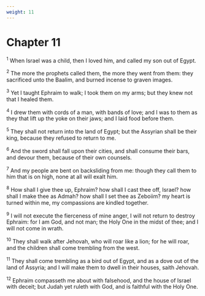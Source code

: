 ```yaml
---
weight: 11
---
```


# Chapter 11

<sup>1</sup> When Israel was a child, then I loved him, and called my son out of Egypt. 

<sup>2</sup> The more the prophets called them, the more they went from them: they sacrificed unto the Baalim, and burned incense to graven images. 

<sup>3</sup> Yet I taught Ephraim to walk; I took them on my arms; but they knew not that I healed them. 

<sup>4</sup> I drew them with cords of a man, with bands of love; and I was to them as they that lift up the yoke on their jaws; and I laid food before them. 

<sup>5</sup> They shall not return into the land of Egypt; but the Assyrian shall be their king, because they refused to return to me. 

<sup>6</sup> And the sword shall fall upon their cities, and shall consume their bars, and devour them, because of their own counsels. 

<sup>7</sup> And my people are bent on backsliding from me: though they call them to him that is on high, none at all will exalt him. 

<sup>8</sup> How shall I give thee up, Ephraim? how shall I cast thee off, Israel? how shall I make thee as Admah? how shall I set thee as Zeboiim? my heart is turned within me, my compassions are kindled together. 

<sup>9</sup> I will not execute the fierceness of mine anger, I will not return to destroy Ephraim: for I am God, and not man; the Holy One in the midst of thee; and I will not come in wrath. 

<sup>10</sup> They shall walk after Jehovah, who will roar like a lion; for he will roar, and the children shall come trembling from the west. 

<sup>11</sup> They shall come trembling as a bird out of Egypt, and as a dove out of the land of Assyria; and I will make them to dwell in their houses, saith Jehovah. 

<sup>12</sup> Ephraim compasseth me about with falsehood, and the house of Israel with deceit; but Judah yet ruleth with God, and is faithful with the Holy One. 


